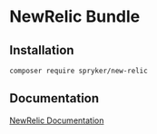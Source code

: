 # NewRelic Bundle

## Installation

```
composer require spryker/new-relic
```

## Documentation

[NewRelic Documentation](https://spryker.github.io/new-relic/index.html)




